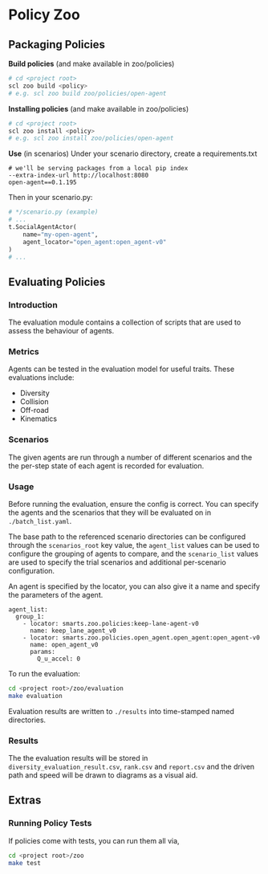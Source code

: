 # Policy Zoo

## Packaging Policies

**Build policies** (and make available in zoo/policies)

```bash
# cd <project root>
scl zoo build <policy>
# e.g. scl zoo build zoo/policies/open-agent
```

**Installing policies** (and make available in zoo/policies)

```bash
# cd <project root>
scl zoo install <policy>
# e.g. scl zoo install zoo/policies/open-agent
```

**Use** (in scenarios)
Under your scenario directory, create a requirements.txt
```
# we'll be serving packages from a local pip index
--extra-index-url http://localhost:8080
open-agent==0.1.195
```

Then in your scenario.py:
```python
# */scenario.py (example)
# ...
t.SocialAgentActor(
    name="my-open-agent",
    agent_locator="open_agent:open_agent-v0"
)
# ...
```

## Evaluating Policies

### Introduction

The evaluation module contains a collection of scripts that are used to assess the behaviour of agents.

### Metrics

Agents can be tested in the evaluation model for useful traits. These evaluations include:

* Diversity
* Collision
* Off-road
* Kinematics

### Scenarios

The given agents are run through a number of different scenarios and the the per-step state of each agent is recorded for evaluation.

### Usage

Before running the evaluation, ensure the config is correct. You can specify the agents and the scenarios that they will be evaluated on in `./batch_list.yaml`.

The base path to the referenced scenario directories can be configured through the `scenarios_root` key value, the `agent_list` values can be used to configure the grouping of agents to compare, and the `scenario_list` values are used to specify the trial scenarios and additional per-scenario configuration.

An agent is specified by the locator, you can also give it a name and specify the parameters of the agent.

```
agent_list:
  group_1:
    - locator: smarts.zoo.policies:keep-lane-agent-v0
      name: keep_lane_agent_v0
    - locator: smarts.zoo.policies.open_agent.open_agent:open_agent-v0
      name: open_agent_v0
      params:
        Q_u_accel: 0
```

To run the evaluation:

```bash
cd <project root>/zoo/evaluation
make evaluation
```

Evaluation results are written to `./results` into time-stamped named directories.

### Results

The the evaluation results will be stored in `diversity_evaluation_result.csv`, `rank.csv` and `report.csv` and the driven path and speed will be drawn to diagrams as a visual aid.

## Extras

### Running Policy Tests

If policies come with tests, you can run them all via,

```bash
cd <project root>/zoo
make test
```
